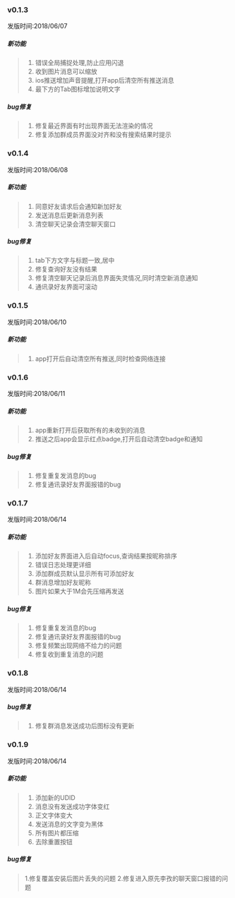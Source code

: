 ### v0.1.3
发版时间:2018/06/07
##### 新功能
>  1. 错误全局捕捉处理,防止应用闪退
>  2. 收到图片消息可以缩放
>  3. ios推送增加声音提醒,打开app后清空所有推送消息
>  4. 最下方的Tab图标增加说明文字

##### bug修复
>  1. 修复最近界面有时出现界面无法渲染的情况
>  2. 修复添加群成员界面没对齐和没有搜索结果时提示

### v0.1.4
发版时间:2018/06/08
##### 新功能
>  1. 同意好友请求后会通知新加好友
>  2. 发送消息后更新消息列表
>  3. 清空聊天记录会清空聊天窗口


##### bug修复
>  1. tab下方文字与标题一致,居中
>  2. 修复查询好友没有结果
>  3. 修复清空聊天记录后消息界面失灵情况,同时清空新消息通知
>  4. 通讯录好友界面可滚动

### v0.1.5
发版时间:2018/06/10
##### 新功能
>  1. app打开后自动清空所有推送,同时检查网络连接


### v0.1.6
发版时间:2018/06/11
##### 新功能
>  1. app重新打开后获取所有的未收到的消息
>  2. 推送之后app会显示红点badge,打开后自动清空badge和通知

##### bug修复
>  1. 修复重复发消息的bug
>  2. 修复通讯录好友界面报错的bug


### v0.1.7
发版时间:2018/06/14
##### 新功能
>  1. 添加好友界面进入后自动focus,查询结果按昵称排序
>  2. 错误日志处理更详细
>  3. 添加群成员默认显示所有可添加好友
>  4. 群消息增加好友昵称
>  5. 图片如果大于1M会先压缩再发送

##### bug修复
>  1. 修复重复发消息的bug
>  2. 修复通讯录好友界面报错的bug
>  3. 修复频繁出现网络不给力的问题
>  4. 修复收到重复消息的问题

### v0.1.8
发版时间:2018/06/14


##### bug修复
>  1. 修复群消息发送成功后图标没有更新

### v0.1.9
发版时间:2018/06/14

##### 新功能
>  1. 添加新的UDID
>  2. 消息没有发送成功字体变红
>  3. 正文字体变大
>  4. 发送消息的文字变为黑体
>  5. 所有图片都压缩
>  6. 去除重置按钮


##### bug修复
>  1.修复覆盖安装后图片丢失的问题
>  2.修复进入原先李孜的聊天窗口报错的问题












